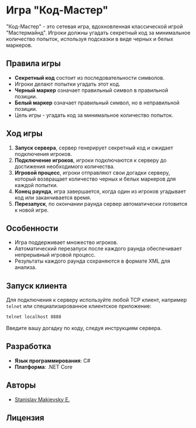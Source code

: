 # Игра "Код-Мастер"

"Код-Мастер" - это сетевая игра, вдохновленная классической игрой "Мастермайнд". Игроки должны угадать секретный код за минимальное количество попыток, используя подсказки в виде черных и белых маркеров.

## Правила игры

- **Секретный код** состоит из последовательности символов.
- Игроки делают попытки угадать этот код.
- **Черный маркер** означает правильный символ в правильной позиции.
- **Белый маркер** означает правильный символ, но в неправильной позиции.
- Цель игры - угадать код за минимальное количество попыток.

## Ход игры

1. **Запуск сервера**, cервер генерирует секретный код и ожидает подключения игроков.
2. **Подключение игроков**, игроки подключаются к серверу до достижения необходимого количества.
3. **Игровой процесс**, игроки отправляют свои догадки серверу, который возвращает количество черных и белых маркеров для каждой попытки.
4. **Конец раунда**, игра завершается, когда один из игроков угадывает код или заканчивается время.
5. **Перезапуск**, по окончании раунда сервер автоматически готовится к новой игре.

## Особенности

- Игра поддерживает множество игроков.
- Автоматический перезапуск после каждого раунда обеспечивает непрерывный игровой процесс.
- Результаты каждого раунда сохраняются в формате XML для анализа.

## Запуск клиента

Для подключения к серверу используйте любой TCP клиент, например `telnet` или специализированное клиентское приложение:

```bash
telnet localhost 8888
```

Введите вашу догадку по коду, следуя инструкциям сервера.

## Разработка

- **Язык программирования**: C#
- **Платформа**: .NET Core

## Авторы

- [Stanislav Makievsky E.](https://t.me/stasnorman)

## Лицензия
